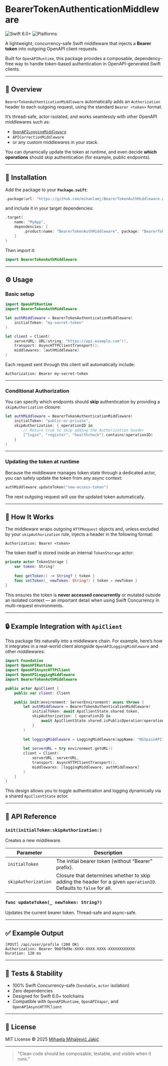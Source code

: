 # BearerTokenAuthenticationMiddleware

![Swift 6.0+](https://img.shields.io/badge/Swift-6.0+-orange.svg)
![Platforms](https://img.shields.io/badge/Platforms-macOS%20|%20iOS-blue.svg)

A lightweight, concurrency-safe Swift middleware that injects a **Bearer token** into outgoing OpenAPI client requests.

Built for `OpenAPIRuntime`, this package provides a composable, dependency-free way to handle token-based authentication in OpenAPI-generated Swift clients.

---

## 🧩 Overview

`BearerTokenAuthenticationMiddleware` automatically adds an `Authorization` header to each outgoing request, using the standard `Bearer <token>` format.

It’s thread-safe, actor-isolated, and works seamlessly with other OpenAPI middlewares such as:

- [`OpenAPILoggingMiddleware`](https://github.com/mihaelamj/OpenAPILoggingMiddleware)
- `APICorrectionMiddleware`
- or any custom middlewares in your stack.

You can dynamically update the token at runtime, and even decide **which operations** should skip authentication (for example, public endpoints).

---

## 🚀 Installation

Add the package to your **`Package.swift`**:

```swift
.package(url: "https://github.com/mihaelamj/BearerTokenAuthMiddleware.git", from: "1.0.0")
```

and include it in your target dependencies:

```swift
.target(
    name: "MyApp",
    dependencies: [
        .product(name: "BearerTokenAuthMiddleware", package: "BearerTokenAuthMiddleware")
    ]
)
```

Then import it:

```swift
import BearerTokenAuthMiddleware
```

---

## ⚙️ Usage

### Basic setup

```swift
import OpenAPIRuntime
import BearerTokenAuthMiddleware

let authMiddleware = BearerTokenAuthenticationMiddleware(
    initialToken: "my-secret-token"
)

let client = Client(
    serverURL: URL(string: "https://api.example.com")!,
    transport: AsyncHTTPClientTransport(),
    middlewares: [authMiddleware]
)
```

Each request sent through this client will automatically include:

```
Authorization: Bearer my-secret-token
```

---

### Conditional Authorization

You can specify which endpoints should **skip** authentication by providing a `skipAuthorization` closure:

```swift
let authMiddleware = BearerTokenAuthenticationMiddleware(
    initialToken: "public-or-private",
    skipAuthorization: { operationID in
        // Return true to skip adding the Authorization header
        ["login", "register", "healthcheck"].contains(operationID)
    }
)
```

---

### Updating the token at runtime

Because the middleware manages token state through a dedicated actor, you can safely update the token from any async context:

```swift
authMiddleware.updateToken("new-access-token")
```

The next outgoing request will use the updated token automatically.

---

## 🧠 How It Works

The middleware wraps outgoing `HTTPRequest` objects and, unless excluded by your `skipAuthorization` rule, injects a header in the following format:

```
Authorization: Bearer <token>
```

The token itself is stored inside an internal `TokenStorage` actor:

```swift
private actor TokenStorage {
    var token: String?
    
    func getToken() -> String? { token }
    func setToken(_ newToken: String?) { token = newToken }
}
```

This ensures the token is **never accessed concurrently** or mutated outside an isolated context — an important detail when using Swift Concurrency in multi-request environments.

---

## 🔒 Example Integration with `ApiClient`

This package fits naturally into a middleware chain.
For example, here’s how it integrates in a real-world client alongside `OpenAPILoggingMiddleware` and other middlewares:

```swift
import Foundation
import OpenAPIRuntime
import OpenAPIAsyncHTTPClient
import OpenAPILoggingMiddleware
import BearerTokenAuthMiddleware

public actor ApiClient {
    public var client: Client

    public init(environment: ServerEnvironment) async throws {
        let authMiddleware = BearerTokenAuthenticationMiddleware(
            initialToken: await ApiClientState.shared.token,
            skipAuthorization: { operationID in
                await ApiClientState.shared.isPublicOperation(operationID)
            }
        )
        
        let loggingMiddleware = LoggingMiddleware(appName: "NSSpainAPI", logPrefix: "🚚 APIClient: ")
        
        let serverURL = try environment.getURL()
        client = Client(
            serverURL: serverURL,
            transport: AsyncHTTPClientTransport(),
            middlewares: [loggingMiddleware, authMiddleware]
        )
    }
}
```

This design allows you to toggle authentication and logging dynamically via a shared `ApiClientState` actor.

---

## 🧰 API Reference

### `init(initialToken:skipAuthorization:)`

Creates a new middleware.

| Parameter | Description |
|------------|-------------|
| `initialToken` | The initial bearer token (without “Bearer” prefix). |
| `skipAuthorization` | Closure that determines whether to skip adding the header for a given `operationID`. Defaults to `false` for all. |

### `func updateToken(_ newToken: String?)`

Updates the current bearer token. Thread-safe and async-safe.

---

## ✅ Example Output

```
[POST] /api/user/profile (200 OK)
Authorization: Bearer 9b0f0d9e-XXXX-XXXX-XXXX-XXXXXXXXXXXX
Duration: 120 ms
```

---

## 🧪 Tests & Stability

- 100% Swift Concurrency–safe (`Sendable`, `actor` isolation)
- Zero dependencies
- Designed for Swift 6.0+ toolchains
- Compatible with `OpenAPIRuntime`, `OpenAPIVapor`, and `OpenAPIAsyncHTTPClient`

---

## 📄 License

MIT License © 2025 [Mihaela Mihaljević Jakić](https://github.com/mihaelamj)

---

> “Clean code should be composable, testable, and visible when it runs.”
